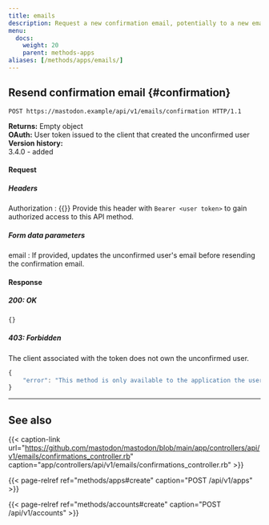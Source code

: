 ```yaml
---
title: emails
description: Request a new confirmation email, potentially to a new email address.
menu:
  docs:
    weight: 20
    parent: methods-apps
aliases: [/methods/apps/emails/]
---
```


## Resend confirmation email {#confirmation}

```http
POST https://mastodon.example/api/v1/emails/confirmation HTTP/1.1
```

**Returns:** Empty object\
**OAuth:** User token issued to the client that created the unconfirmed user\
**Version history:**\
3.4.0 - added

#### Request
##### Headers

Authorization
: {{<required>}} Provide this header with `Bearer <user token>` to gain authorized access to this API method.

##### Form data parameters

email
: If provided, updates the unconfirmed user's email before resending the confirmation email.

#### Response
##### 200: OK

```javascript
{}
```

##### 403: Forbidden
The client associated with the token does not own the unconfirmed user.

```javascript
{
	"error": "This method is only available to the application the user originally signed-up with"
}
```

---

## See also

{{< caption-link url="https://github.com/mastodon/mastodon/blob/main/app/controllers/api/v1/emails/confirmations_controller.rb" caption="app/controllers/api/v1/emails/confirmations_controller.rb" >}}

{{< page-relref ref="methods/apps#create" caption="POST /api/v1/apps" >}}

{{< page-relref ref="methods/accounts#create" caption="POST /api/v1/accounts" >}}